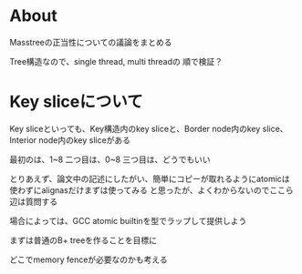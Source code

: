 # About
Masstreeの正当性についての議論をまとめる

Tree構造なので、single thread, multi threadの
順で検証？


# Key sliceについて

Key sliceといっても、Key構造内のkey sliceと、Border node内のkey slice、
Interior node内のkey sliceがある

最初のは、1~8
二つ目は、0~8
三つ目は、どうでもいい

とりあえず、論文中の記述にしたがい、簡単にコピーが取れるようにatomicは使わずにalignasだけまずは使ってみる
と思ったが、よくわからないのでここら辺は質問する

場合によっては、GCC atomic builtinを型でラップして提供しよう

まずは普通のB+ treeを作ることを目標に


どこでmemory fenceが必要なのかも考える



